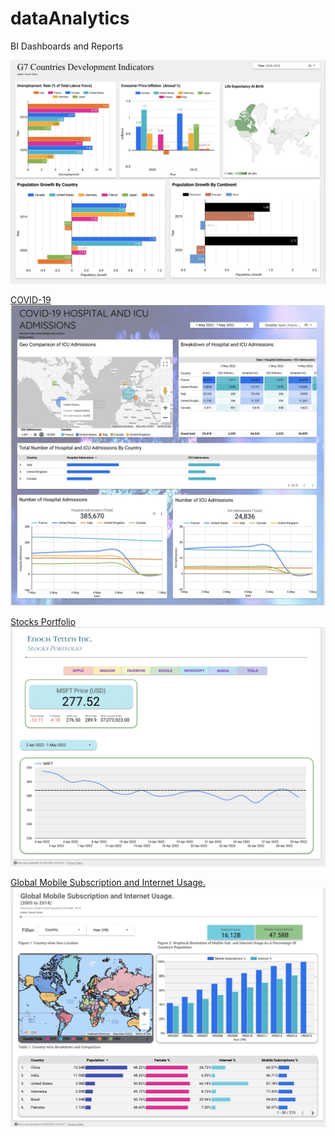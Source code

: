 # dataAnalytics
BI Dashboards and Reports

[](https://datastudio.google.com/reporting/03376bef-7812-4d98-be89-7d1471cbedce)
![](https://github.com/etetteh/dataAnalytics/blob/main/G7dashboard.JPG?raw=true)

[COVID-19](https://datastudio.google.com/reporting/8b1f3184-cafb-476a-9f5f-aff357881c6e)
![](https://github.com/etetteh/dataAnalytics/blob/main/COVID_2022-05-08%20at%2019.40.00.JPG?raw=true)

[Stocks Portfolio](https://datastudio.google.com/reporting/7f366d7a-6416-4781-a215-c54afab52dbc) 
![](https://github.com/etetteh/dataAnalytics/blob/main/stocks_portfolio.JPG?raw=true)


[Global Mobile Subscription and Internet Usage.](https://datastudio.google.com/reporting/d934ffdc-9c91-44e5-91be-b518eca81992)
![](https://github.com/etetteh/dataAnalytics/blob/main/Global%20Mobile%20Subscription%20and%20Internet%20Usage.JPG?raw=true)




